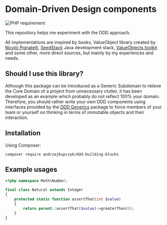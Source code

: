 # Domain-Driven Design components

![PHP requirement](https://img.shields.io/packagist/php-v/andrzejkupczyk/ddd-building-blocks?logo=php&style=for-the-badge)

This repository helps me experiment with the DDD approach.

All implementations are inspired by books, ValueObject library created by [Nicolò Pignatelli](https://github.com/nicolopignatelli), 
[SeedStack](http://seedstack.org) Java development stack, [ValueObjects toolkit](https://github.com/barryosull/valueobjects)
 and some other, more direct sources, but mainly by my experiences and needs.

## Should I use this library?

Although this package can be introduced as a Generic Subdomain to relieve the Core Domain of a project from unnecessary 
clutter, it has been developed as an example which probably do not reflect 100% your domain. Therefore, you should 
rather write your own DDD components using interfaces provided by the [DDD Generics](https://github.com/andrzejkupczyk/ddd-generic-subdomain) 
package to force members of your team or yourself on thinking in terms of immutable objects and their interaction.

## Installation

Using Composer:

```
composer require andrzejkupczyk/ddd-building-blocks
```

## Example usages

```php
<?php namespace Math\Number;

final class Natural extends Integer
{
    protected static function assertThat(int $value)
    {
        return parent::assertThat($value)->greaterThan(0);
    }
}
```
